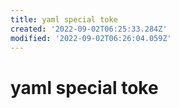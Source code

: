 ```yaml
---
title: yaml special toke
created: '2022-09-02T06:25:33.284Z'
modified: '2022-09-02T06:26:04.059Z'
---
```


# yaml special toke
